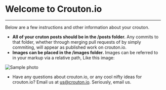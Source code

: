 # Welcome to Crouton.io
-----------------------

Below are a few instructions and other information about your crouton.

* **All of your cruton posts should be in the /posts folder.** Any commits to that folder, whether through merging pull requests of by simply commiting, will appear as published work on crouton.io.
* **Images can be placed in the /images folder.** Images can be referred to in your markup via a relative path, Like this image:

![Sample photo](https://4.bp.blogspot.com/-DT7pBz9aiC4/TmkHqCugRqI/AAAAAAAAAgQ/53hhNUTpn3M/s1600/Big-Eyes-12.jpg)

* Have any questions about crouton.io, or any cool nifty ideas for crouton.io? Email us at us@crouton.io. Seriously, email us.

